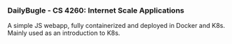 ### DailyBugle - CS 4260: Internet Scale Applications

A simple JS webapp, fully containerized and deployed in Docker and K8s. Mainly used as an introduction to K8s.
